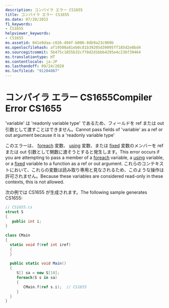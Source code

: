```yaml
---
description: コンパイラ エラー CS1655
title: コンパイラ エラー CS1655
ms.date: 07/20/2015
f1_keywords:
- CS1655
helpviewer_keywords:
- CS1655
ms.assetid: 041e9daa-c026-494f-b086-0db9a23c969b
ms.openlocfilehash: af19500a81eb0c81b39205d39095ff185d2e0bd4
ms.sourcegitcommit: 5b475c1855b32cf78d2d1bbb4295e4c236f39464
ms.translationtype: HT
ms.contentlocale: ja-JP
ms.lasthandoff: 09/24/2020
ms.locfileid: "91204087"
---
```

# <a name="compiler-error-cs1655"></a><span data-ttu-id="8b3a3-103">コンパイラ エラー CS1655</span><span class="sxs-lookup"><span data-stu-id="8b3a3-103">Compiler Error CS1655</span></span>

<span data-ttu-id="8b3a3-104">'variable' は 'readonly variable type' であるため、フィールドを ref または out 引数として渡すことはできません。</span><span class="sxs-lookup"><span data-stu-id="8b3a3-104">Cannot pass fields of 'variable' as a ref or out argument because it is a 'readonly variable type'</span></span>  
  
 <span data-ttu-id="8b3a3-105">このエラーは、 [foreach](../language-reference/keywords/foreach-in.md) 変数、 [using](../language-reference/keywords/using-statement.md) 変数、または [fixed](../language-reference/keywords/fixed-statement.md) 変数のメンバーを ref または out 引数として関数に渡そうとすると発生します。</span><span class="sxs-lookup"><span data-stu-id="8b3a3-105">This error occurs if you are attempting to pass a member of a [foreach](../language-reference/keywords/foreach-in.md) variable, a [using](../language-reference/keywords/using-statement.md) variable, or a [fixed](../language-reference/keywords/fixed-statement.md) variable to a function as a ref or out argument.</span></span> <span data-ttu-id="8b3a3-106">これらのコンテキストにおいて、これらの変数は読み取り専用と見なされるため、このような操作は許可されません。</span><span class="sxs-lookup"><span data-stu-id="8b3a3-106">Because these variables are considered read-only in these contexts, this is not allowed.</span></span>  
  
 <span data-ttu-id="8b3a3-107">次の例では CS1655 が生成されます。</span><span class="sxs-lookup"><span data-stu-id="8b3a3-107">The following sample generates CS1655:</span></span>  
  
```csharp  
// CS1655.cs  
struct S
{  
   public int i;  
}  
  
class CMain  
{  
  static void f(ref int iref)  
  {  
  }  
  
  public static void Main()  
  {  
     S[] sa = new S[10];  
     foreach(S s in sa)  
     {  
        CMain.f(ref s.i);  // CS1655  
     }  
  }  
}  
```
